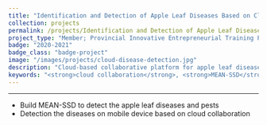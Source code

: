 ```yaml
---
title: "Identification and Detection of Apple Leaf Diseases Based on Cloud Collaboration and Convolutional Neural Network"
collection: projects
permalink: /projects/Identification and Detection of Apple Leaf Diseases Based on Cloud Collaboration and Convolutional Neural Network
project_type: "Member; Provincial Innovative Entrepreneurial Training Plan Program (2020 May to 2021 May)"
badge: "2020-2021"
badge_class: "badge-project"
image: "/images/projects/cloud-disease-detection.jpg"
description: "Cloud-based collaborative platform for apple leaf disease detection using MEAN-SSD model on mobile devices."
keywords: "<strong>cloud collaboration</strong>, <strong>MEAN-SSD</strong>, <strong>mobile detection</strong>, <strong>CNN</strong>"
---
```


********************************

<p style="text-align: justify;">
<ul style="text-align: justify;">
<li>Build MEAN-SSD to detect the apple leaf diseases and pests</li>
<li>Detection the diseases on mobile device based on cloud collaboration</li>
<p>